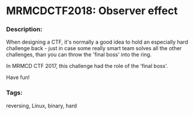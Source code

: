 # MRMCDCTF2018: Observer effect

### Description:
When designing a CTF, it's normally a good idea to hold an especially hard challenge
back - just in case some really smart team solves all the other challenges, than
you can throw the 'final boss' into the ring.

In MRMCD CTF 2017, this challenge had the role of the 'final boss'.

Have fun!

### Tags:
reversing, Linux, binary, hard
